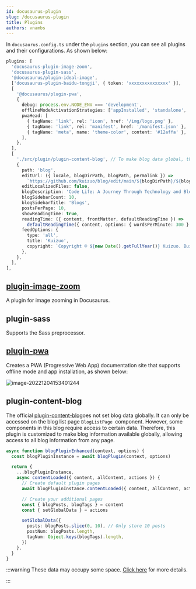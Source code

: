 ```yaml
---
id: docusaurus-plugin
slug: /docusaurus-plugin
title: Plugins
authors: vnambs
---
```


In `docusaurus.config.ts` under the `plugins` section, you can see all plugins and their configurations. As shown below:

```typescript title='docusaurus.config.ts' icon='logos:docusaurus'
plugins: [
  'docusaurus-plugin-image-zoom',
  'docusaurus-plugin-sass',
  '@docusaurus/plugin-ideal-image',
  ['docusaurus-plugin-baidu-tongji', { token: 'xxxxxxxxxxxxxxx' }],
  [
    '@docusaurus/plugin-pwa',
    {
      debug: process.env.NODE_ENV === 'development',
      offlineModeActivationStrategies: ['appInstalled', 'standalone', 'queryString'],
      pwaHead: [
        { tagName: 'link', rel: 'icon', href: '/img/logo.png' },
        { tagName: 'link', rel: 'manifest', href: '/manifest.json' },
        { tagName: 'meta', name: 'theme-color', content: '#12affa' },
      ],
    },
  ],
  [
    './src/plugin/plugin-content-blog', // To make blog data global, the plugin-content-blog is customized
    {
      path: 'blog',
      editUrl: ({ locale, blogDirPath, blogPath, permalink }) =>
        `https://github.com/kuizuo/blog/edit/main/${blogDirPath}/${blogPath}`,
      editLocalizedFiles: false,
      blogDescription: 'Code Life: A Journey Through Technology and Blogging',
      blogSidebarCount: 10,
      blogSidebarTitle: 'Blogs',
      postsPerPage: 10,
      showReadingTime: true,
      readingTime: ({ content, frontMatter, defaultReadingTime }) =>
        defaultReadingTime({ content, options: { wordsPerMinute: 300 } }),
      feedOptions: {
        type: 'all',
        title: 'Kuizuo',
        copyright: `Copyright © ${new Date().getFullYear()} Kuizuo. Built with Docusaurus.<p><a href="http://beian.miit.gov.cn/" class="footer_link">${beian}</a></p>`,
      },
    },
  ],
],
```

## [plugin-image-zoom](https://github.com/flexanalytics/plugin-image-zoom)

A plugin for image zooming in Docusaurus.

## plugin-sass

Supports the Sass preprocessor.



## [plugin-pwa](https://docusaurus.io/zh-CN/docs/api/plugins/@docusaurus/plugin-pwa)

Creates a PWA (Progressive Web App) documentation site that supports offline mode and app installation, as shown below:

![image-20221204153401244](https://img.kuizuo.cn/image-20221204153401244.png)

## plugin-content-blog

The official [plugin-content-blog](https://docusaurus.io/zh-CN/docs/api/plugins/@docusaurus/plugin-content-blog)oes not set blog data globally. It can only be accessed on the blog list page `BlogListPage `component. However, some components in this blog require access to certain data. Therefore, this plugin is customized to make blog information available globally, allowing access to all blog information from any page.

```typescript title='src/plugin/plugin-content-blog.ts'
async function blogPluginEnhanced(context, options) {
  const blogPluginInstance = await blogPlugin(context, options)

  return {
    ...blogPluginInstance,
    async contentLoaded({ content, allContent, actions }) {
      // Create default plugin pages
      await blogPluginInstance.contentLoaded({ content, allContent, actions })

      // Create your additional pages
      const { blogPosts, blogTags } = content
      const { setGlobalData } = actions

      setGlobalData({
        posts: blogPosts.slice(0, 10), // Only store 10 posts
        postNum: blogPosts.length,
        tagNum: Object.keys(blogTags).length,
      })
    },
  }
}
```

:::warning These data may occupy some space. [Click here](https://github.com/facebook/docusaurus/pull/7163#issuecomment-1096780257) for more details.

:::
